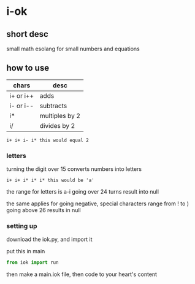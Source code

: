 # i-ok

## short desc
small math esolang for small numbers and equations

## how to use
| chars   | desc |
| --------| --------|
| i+ or i++| adds    |
| i- or i--| subtracts|
| i*      | multiples by 2|
| i/      | divides by 2|

```
i+ i+ i- i* this would equal 2
```
### letters
turning the digit over 15 converts numbers into letters
```
i+ i+ i* i* i* this would be 'a'
```
the range for letters is a-i
going over 24 turns result into null

the same applies for going negative, special characters range from ! to  )  going above 26 results in null

### setting up
download the iok.py, and import it

put this in main
``` python
from iok import run
```
then make a main.iok file, then code to your heart's content


